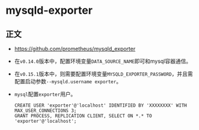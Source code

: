 # mysqld-exporter

## 正文
- https://github.com/prometheus/mysqld_exporter

- 在`v0.14.0`版本中，配置环境变量`DATA_SOURCE_NAME`即可和mysql容器通信。

- 在`v0.15.1`版本中，则需要配置环境变量`MYSQLD_EXPORTER_PASSWORD`，并且需配置启动参数`--mysqld.username exporter`。

- `mysql`配置`exporter`用户。
  ```shell
  CREATE USER 'exporter'@'localhost' IDENTIFIED BY 'XXXXXXXX' WITH MAX_USER_CONNECTIONS 3;
  GRANT PROCESS, REPLICATION CLIENT, SELECT ON *.* TO 'exporter'@'localhost';
  ```